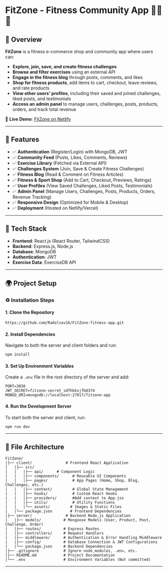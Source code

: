 # FitZone - Fitness Community App 🏋️‍♂️💪

## 🌟 Overview
**FitZone** is a fitness e-commerce shop and community app where users can:
- **Explore, join, save, and create fitness challenges**
- **Browse and filter exercises** using an external API
- **Engage in the fitness blog** through posts, comments, and likes
- **Shop for fitness products**, add items to cart, checkout, leave reviews, and rate products
- **View other users' profiles**, including their saved and joined challenges, liked posts, and testimonials
- **Access an admin panel** to manage users, challenges, posts, products, orders, and track total revenue

🔗 **Live Demo**: [FitZone on Netlify](https://fitzone-app.vercel.app)

---

## 🚀 Features
- ✅ **Authentication** (Register/Login) with MongoDB, JWT
- ✅ **Community Feed** (Posts, Likes, Comments, Reviews)
- ✅ **Exercise Library** (Fetched via External API)
- ✅ **Challenges System** (Join, Save & Create Fitness Challenges)
- ✅ **Fitness Blog** (Read & Comment on Fitness Articles)
- ✅ **Fitness & Sport Shop** (Add to Cart, Checkout, Previews, Ratings)
- ✅ **User Profiles** (View Saved Challenges, Liked Posts, Testimonials)
- ✅ **Admin Panel** (Manage Users, Challenges, Posts, Products, Orders, Revenue Tracking)
- ✅ **Responsive Design** (Optimized for Mobile & Desktop)
- ✅ **Deployment** (Hosted on Netlify/Vercel)

---

## 🏢 Tech Stack
- **Frontend**: React.js (React Router, TailwindCSS)
- **Backend**: Express.js, Node.js
- **Database**: MongoDB
- **Authentication**: JWT
- **Exercise Data**: ExerciseDB API

---

## 🌍 Project Setup
### ♻️ Installation Steps
#### 1. Clone the Repository
```bash
https://github.com/Radolsav16/FitZone-fitness-app.git
```

#### 2. Install Dependencies
Navigate to both the server and client folders and run:
```bash
npm install
```

#### 3. Set Up Environment Variables
Create a `.env` file in the root directory of the server and add:
```env
PORT=3030
JWT_SECRET=fitzone-secret_sdfhbksjfb8374
MONGO_URI=mongodb://localhost:27017/fitzone-app
```

#### 4. Run the Development Server
To start both the server and client, run:
```bash
npm run dev
```

---

## 📁 File Architecture
```
FitZone/
|├── client/               # Frontend React Application
|   |├── src/
|   |   |├── api/      # Component Logic
|   |   |├── components/      # Reusable UI Components
|   |   |├── pages/           # App Pages (Home, Shop, Blog, Challenges, etc.)
|   |   |├── context/         # Global State Management
|   |   |├── hooks/           # Custom React Hooks
|   |   |├── providers/       #Add context to App.jsx
|   |   |├── utils/           # Utility Functions
|   |   |└── assets/         # Images & Static Files
|   |└── package.json        # Frontend Dependencies
|├── server/               # Backend Node.js Application
|   |├── models/          # Mongoose Models (User, Product, Post, Challenge, Order)
|   |├── routes/          # Express Routes
|   |├── controllers/     # Request Handlers
|   |├── middleware/      # Authentication & Error Handling Middleware
|   |├── config/          # Database Connection & JWT Configurations
|   |└── package.json     # Backend Dependencies
|├── .gitignore           # Ignore node_modules, .env, etc.
|├── README.md            # Project Documentation
|└── .env                 # Environment Variables (Not committed)
```

---





